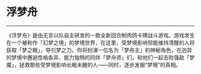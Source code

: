 # 浮梦舟

------

《浮梦舟》是由无言以队自主研发的一款全新回合制肉鸽卡牌战斗游戏。游戏发生在一个被称作「幻梦之境」的梦境世界，在这里，受梦境影响但能维持清醒的人将获取「梦之眼」，导引梦之力。你将扮演一位名为「梦舟主」的神秘角色，在迥异的梦境中邂逅性格各异、能力独特的同伴「梦舟师」们，和他们一起击败强敌「梦魇」，拯救那些受梦境影响长眠未醒的人——同时，逐步发掘“梦境”的真相。